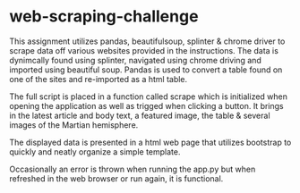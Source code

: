 # web-scraping-challenge
This assignment utilizes pandas, beautifulsoup, splinter & chrome driver to scrape data off various websites provided in the instructions. The data is dynimcally found using splinter, navigated using chrome driving and imported using beautiful soup. Pandas is used to convert a table found on one of the sites and re-imported as a html table.

The full script is placed in a function called scrape which is initialized when opening the application as well as trigged when clicking a button. It brings in the latest article and body text, a featured image, the table & several images of the Martian hemisphere. 

The displayed data is presented in a html web page that utilizes bootstrap to quickly and neatly organize a simple template.

Occasionally an error is thrown when running the app.py but when refreshed in the web browser or run again, it is functional.
